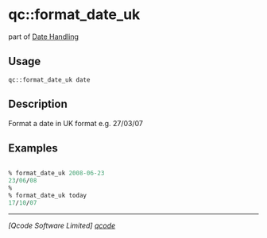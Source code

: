 qc::format_date_uk
==================

part of [Date Handling](../qc/wiki/DateHandling)

Usage
-----
`qc::format_date_uk date`

Description
-----------
Format a date in UK format e.g. 27/03/07

Examples
--------
```tcl

% format_date_uk 2008-06-23
23/06/08
% 
% format_date_uk today
17/10/07

```

----------------------------------
*[Qcode Software Limited] [qcode]*

[qcode]: http://www.qcode.co.uk "Qcode Software"